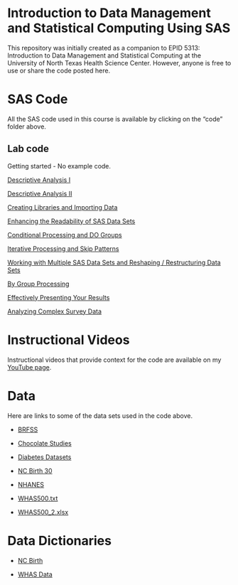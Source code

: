 # Introduction to Data Management and Statistical Computing Using SAS

This repository was initially created as a companion to EPID 5313: Introduction to Data Management and Statistical Computing at the University of North Texas Health Science Center. However, anyone is free to use or share the code posted here.

# SAS Code

All the SAS code used in this course is available by clicking on the “code” folder above.

## Lab code

Getting started - No example code.

[Descriptive Analysis I](/Code/Lab/Descriptive%20Analysis%20I%20Key.sas)

[Descriptive Analysis II](/Code/Lab/Descriptive%20Analysis%20II%20Key.sas)

[Creating Libraries and Importing Data](/Code/Lab/Creating%20Libraries%20and%20Importing%20Data%20Key.sas)

[Enhancing the Readability of SAS Data Sets](/Code/Lab/Enhancing%20the%20Readability%20Key.sas)

[Conditional Processing and DO Groups](/Code/Lab/Conditional%20Processing%20Key.sas)

[Iterative Processing and Skip Patterns](/Code/Lab/Iterative%20Processing%20and%20Arrays%20Key.sas)

[Working with Multiple SAS Data Sets and Reshaping / Restructuring Data Sets](/Code/Lab/Working%20with%20Multiple%20SAS%20Data%20Sets%20Key.sas)

[By Group Processing](/Code/Lab/)

[Effectively Presenting Your Results](/Code/Lab/Effectively%20Presenting%20Results%20Key.sas)

[Analyzing Complex Survey Data](/Code/Lab/Analyzing%20Complex%20Survey%20Data%20Key.sas)

# Instructional Videos

Instructional videos that provide context for the code are available on my [YouTube page]( https://www.youtube.com/channel/UCI-uSPJScwsQH6ZF_LBDMbQ). 

# Data

Here are links to some of the data sets used in the code above.

* [BRFSS](https://www.cdc.gov/brfss/annual_data/annual_data.htm)

* [Chocolate Studies](https://www.dropbox.com/s/1hjfu98ci37kolk/Chocolate%20Studies.zip?dl=0)

* [Diabetes Datasets](https://www.dropbox.com/s/xmcwcsxthfixlmb/Diabetes%20Datasets.zip?dl=0)

* [NC Birth 30](https://www.dropbox.com/s/zanagy1iqtk3lvf/ncbirth30.sas7bdat?dl=0)

* [NHANES](https://wwwn.cdc.gov/nchs/nhanes/)

* [WHAS500.txt](https://www.dropbox.com/s/c14gqhjbny0mlra/whas500.txt?dl=0)

* [WHAS500_2.xlsx](https://www.dropbox.com/s/8fv6ez45xvibrop/whas500_2.xlsx?dl=0)

# Data Dictionaries

* [NC Birth](https://www.dropbox.com/s/0x3zylubecnszwg/NCBIRTH%20Codebook.pdf?dl=0)

* [WHAS Data](https://www.dropbox.com/s/hx37w38ruytjwi9/WHAS%20500%20Description.pdf?dl=0)
